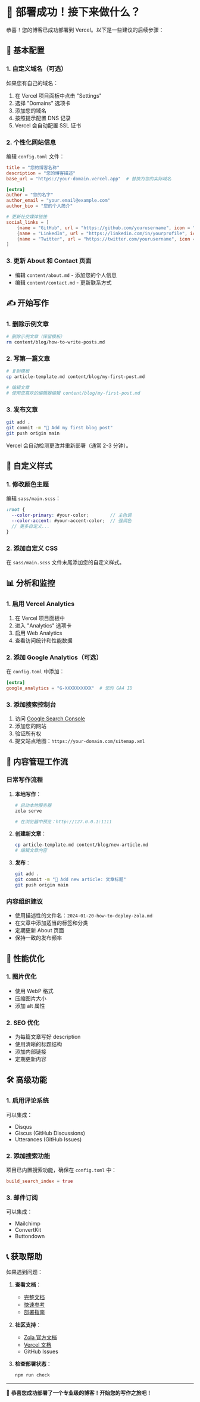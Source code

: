 # 🎉 部署成功！接下来做什么？

恭喜！您的博客已成功部署到 Vercel。以下是一些建议的后续步骤：

## 🔧 基本配置

### 1. 自定义域名（可选）

如果您有自己的域名：

1. 在 Vercel 项目面板中点击 "Settings"
2. 选择 "Domains" 选项卡
3. 添加您的域名
4. 按照提示配置 DNS 记录
5. Vercel 会自动配置 SSL 证书

### 2. 个性化网站信息

编辑 `config.toml` 文件：

```toml
title = "您的博客名称"
description = "您的博客描述"
base_url = "https://your-domain.vercel.app"  # 替换为您的实际域名

[extra]
author = "您的名字"
author_email = "your.email@example.com"
author_bio = "您的个人简介"

# 更新社交媒体链接
social_links = [
    {name = "GitHub", url = "https://github.com/yourusername", icon = "github"},
    {name = "LinkedIn", url = "https://linkedin.com/in/yourprofile", icon = "linkedin"},
    {name = "Twitter", url = "https://twitter.com/yourusername", icon = "twitter"},
]
```

### 3. 更新 About 和 Contact 页面

- 编辑 `content/about.md` - 添加您的个人信息
- 编辑 `content/contact.md` - 更新联系方式

## ✍️ 开始写作

### 1. 删除示例文章

```bash
# 删除示例文章（保留模板）
rm content/blog/how-to-write-posts.md
```

### 2. 写第一篇文章

```bash
# 复制模板
cp article-template.md content/blog/my-first-post.md

# 编辑文章
# 使用您喜欢的编辑器编辑 content/blog/my-first-post.md
```

### 3. 发布文章

```bash
git add .
git commit -m "📝 Add my first blog post"
git push origin main
```

Vercel 会自动检测更改并重新部署（通常 2-3 分钟）。

## 🎨 自定义样式

### 1. 修改颜色主题

编辑 `sass/main.scss`：

```scss
:root {
  --color-primary: #your-color;        // 主色调
  --color-accent: #your-accent-color;  // 强调色
  // 更多自定义...
}
```

### 2. 添加自定义 CSS

在 `sass/main.scss` 文件末尾添加您的自定义样式。

## 📊 分析和监控

### 1. 启用 Vercel Analytics

1. 在 Vercel 项目面板中
2. 进入 "Analytics" 选项卡
3. 启用 Web Analytics
4. 查看访问统计和性能数据

### 2. 添加 Google Analytics（可选）

在 `config.toml` 中添加：

```toml
[extra]
google_analytics = "G-XXXXXXXXXX"  # 您的 GA4 ID
```

### 3. 添加搜索控制台

1. 访问 [Google Search Console](https://search.google.com/search-console)
2. 添加您的网站
3. 验证所有权
4. 提交站点地图：`https://your-domain.com/sitemap.xml`

## 🔄 内容管理工作流

### 日常写作流程

1. **本地写作**：
   ```bash
   # 启动本地服务器
   zola serve
   
   # 在浏览器中预览：http://127.0.0.1:1111
   ```

2. **创建新文章**：
   ```bash
   cp article-template.md content/blog/new-article.md
   # 编辑文章内容
   ```

3. **发布**：
   ```bash
   git add .
   git commit -m "📝 Add new article: 文章标题"
   git push origin main
   ```

### 内容组织建议

- 使用描述性的文件名：`2024-01-20-how-to-deploy-zola.md`
- 在文章中添加适当的标签和分类
- 定期更新 About 页面
- 保持一致的发布频率

## 🚀 性能优化

### 1. 图片优化

- 使用 WebP 格式
- 压缩图片大小
- 添加 alt 属性

### 2. SEO 优化

- 为每篇文章写好 description
- 使用清晰的标题结构
- 添加内部链接
- 定期更新内容

## 🛠️ 高级功能

### 1. 启用评论系统

可以集成：
- Disqus
- Giscus (GitHub Discussions)
- Utterances (GitHub Issues)

### 2. 添加搜索功能

项目已内置搜索功能，确保在 `config.toml` 中：

```toml
build_search_index = true
```

### 3. 邮件订阅

可以集成：
- Mailchimp
- ConvertKit
- Buttondown

## 📞 获取帮助

如果遇到问题：

1. **查看文档**：
   - [完整文档](DOCUMENTATION.md)
   - [快速参考](QUICK_REFERENCE.md)
   - [部署指南](VERCEL_DEPLOYMENT.md)

2. **社区支持**：
   - [Zola 官方文档](https://www.getzola.org/documentation/)
   - [Vercel 文档](https://vercel.com/docs)
   - GitHub Issues

3. **检查部署状态**：
   ```bash
   npm run check
   ```

---

🎉 **恭喜您成功部署了一个专业级的博客！开始您的写作之旅吧！**
